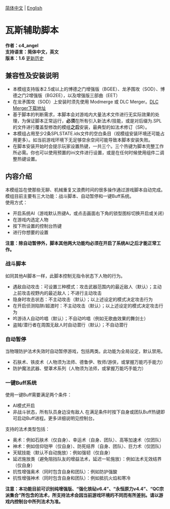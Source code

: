 [简体中文](README.md) | [English](README-EN.md)

# 瓦斯辅助脚本

**作者：c4_angel**  
**支持语言：简体中文，英文**  
**版本：1.6**  [更新历史](CHANGELOG.md)

## 兼容性及安装说明
- 本模组支持版本2.5或以上的博德之门增强版（BGEE）、龙矛围攻（SOD）、博德之门2增强版（BG2EE），以及增强版三部曲（EET）
- 在龙矛围攻（SOD）上安装时须先使用 Modmerge 或 DLC Merger。[DLC Merger下载地址](https://github.com/Argent77/A7-DlcMerger/releases/latest)
- 基于脚本的判断需求，本脚本会对游戏内大量法术文件进行无实际效果的处理，为保证脚本正常运行，**必须**在所有引入新法术/技能，或是对后缀为.SPL的文件进行覆盖型修改的模组**之后**安装，最典型的如法术修订（SR）。
- 本模组占用至少2条SPLSTATE.ids文件的空白条目（视模组安装环境还可能占用更多）。如当前游戏环境下无足够空余空间可能导致本脚本安装失败。
- 在脚本安装开始时会提示玩家设置热键，一共三个。三个热键为脚本完整工作所必需。你也可以使用预置的ini文件进行设置，或是在任何时候使用组件二调整热键设置。

## 内容介绍
本模组旨在使那些无聊、机械重复又浪费时间的很多操作通过游戏脚本自动完成。  
模组目前主要有三大功能：战斗脚本、自动暂停和一键Buff系统。  
使用方式：
- 开启系统AI（游戏默认热键A，或点击画面右下角的锁型图标切换开启或关闭）
- 在游戏内选定人物
- 按下所设置的控制台热键
- 进行你想要的设置

**注意：除自动暂停外，脚本其他两大功能均必须在开启了系统AI之后才能正常工作。**

### 战斗脚本
如同其他AI脚本一样，此脚本控制无指令状态下人物的行为。
- 遇敌自动攻击：可设置三种模式：攻击武器范围内的最近敌人（默认）；主动上前攻击视野内的最近敌人；不进行主动攻击
- 隐身时攻击状态：不主动攻击（默认）；以上述设定的模式决定攻击行为
- 在开启侦测陷阱/超渡时：不主动攻击（默认）；以上述设定的模式决定攻击行为
- 吟游诗人自动吟唱（默认）；不自动吟唱（例如无歌曲效果的舞剑士）
- 盗贼/潜行者在周围无敌人时自动潜行（默认）；不自动潜行

### 自动暂停
当物理防护法术失效时自动暂停游戏，包括两类。此功能为全局设定，默认禁用。
- 石肤术、铁皮术（人物须为法师、德鲁伊、牧师/游侠，或掌握万能巧手能力）
- 防护魔法武器、壁罩术系列（人物须为法师，或掌握万能巧手能力）
	
### 一键Buff系统
使用一键Buff需要满足两个条件：
- AI模式开启
- 非战斗状态，所有队员身边没有敌人
在满足条件时按下自身或团队Buff热键即可启动Buff进程。更多详细说明见控制台。

支持的法术类型包括：
- 奥术：例如石肤术（仅自身）、幸运术（自身、团队）、高等加速术（仅团队）
- 神术：例如信仰铠甲（仅自身）、防死结界（自身、团队）、巨力术（仅团队）
- 天赋技能（默认不自动施放）：例如强韧（仅自身）
- 延迟施放类（避免阻挡队友的增益法术，延迟一轮施放）：例如法术无效结界（仅自身）
- 抗性增强奥术（同时包含自身和团队）：例如防护强酸
- 抗性增强神术（同时包含自身和团队）：例如抵抗火焰和寒冷
	
**注意：本功能目前可识别纯增强版、“强化铁砧v6.4”、“永恒原力v4.4”、“QC宗派集合”所包含的法术，所支持法术会因当前游戏环境的不同而有所差别。请以游戏内控制台中所列法术为准。**

